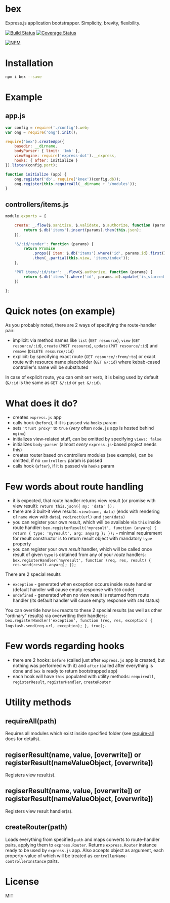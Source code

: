 # bex

Express.js application bootstrapper. Simplicity, brevity, flexibility.

[![Build Status](https://secure.travis-ci.org/titarenko/bex.png?branch=master)](https://travis-ci.org/titarenko/bex) [![Coverage Status](https://coveralls.io/repos/titarenko/bex/badge.png)](https://coveralls.io/r/titarenko/bex)

[![NPM](https://nodei.co/npm/bex.png?downloads=true&stars=true)](https://nodei.co/npm/bex/)

# Installation

```bash
npm i bex --save
```

# Example

## app.js

```js
var config = require('./config').web;
var ong = require('ong').init();

require('bex').createApp({
	basedir: __dirname,
	bodyParser: { limit: '1mb' },
	viewEngine: require('express-dot').__express,
	hooks: { after: initialize }
}).listen(config.port);

function initialize (app) {
	ong.register('db', require('knex')(config.db));
	ong.register(this.requireAll(__dirname + '/modules'));
}
```

## controllers/items.js

```js
module.exports = {

	create: _.flow($.sanitize, $.validate, $.authorize, function (params) {
		return $.db('items').insert(params).then(this.json);
	}),

	'&/:id/render': function (params) {
		return Promise
			.props({ item: $.db('items').where('id', params.id).first() })
			.then(_.partial(this.view, 'items/index'));
	},

	'PUT items/:id/star': _.flow($.authorize, function (params) {
		return $.db('items').where('id', params.id).update('is_starred', 1).then(this.json);
	})

};
```

# Quick notes (on example)

As you probably noted, there are 2 ways of specifying the route-handler pair:

- implicit: via method names like `list` (`GET resource`), `view` (`GET resource/:id`), `create` (`POST resource`), `update` (`PUT resource/:id`) and `remove` (`DELETE resource/:id`)
- explicit: by specifying exact route (`GET resource/:from/:to`) or exact route with resource name placeholder (`GET &/:id`) where kebab-cased controller's name will be substituted

In case of explicit route, you can omit `GET` verb, it is being used by default (`&/:id` is the same as `GET &/:id` or `get &/:id`).

# What does it do?

- creates `express.js` app
- calls hook (`before`), if it is passed via `hooks` param
- sets `'trust proxy'` to `true` (*very* often `node.js` app is hosted behind `nginx`)
- initializes view-related stuff, can be omitted by specifying `views: false`
- initializes `body-parser` (almost *every* `express.js`-based project needs this)
- creates router based on controllers modules (see example), can be omitted, if no `controllers` param is passed
- calls hook (`after`), if it is passed via `hooks` param

# Few words about route handling

- it is expected, that route handler returns view result (or promise with view result): `return this.json({ my: 'data' });`
- there are 3 built-it view results: `view(name, data)` (ends with rendering of `name` view with `data`), `redirect(url)` and `json(data)`
- you can register your own result, which will be available via `this` inside route handler: `bex.registerResult('myresult', function (anyarg) { return { type: 'myresult', arg: anyarg }; });` - minimal requirement for result constructor is to return result object with mandatory `type` property
- you can register your own *result* handler, which will be called once result of given `type` is obtained from any of your *route* handlers: `bex.registerHandler('myresult', function (req, res, result) { res.send(result.anyarg); });`

There are 2 special results

- `exception` - generated when exception occurs inside route handler (default handler will cause empty response with `500` code)
- `undefined` - generated when no view result is returned from route handler (its default handler will cause empty response with `404` status)

You can override how `bex` reacts to these 2 special results (as well as other "ordinary" results) via overwriting their handlers: `bex.registerHandler('exception', function (req, res, exception) { logstash.send(req.url, exception); }, true);`.

# Few words regarding hooks

- there are 2 hooks: `before` (called just after `express.js` app is created, but nothing was performed with it) and `after` (called after everything is done and `bex` is ready to return bootstrapped app)
- each hook will have `this` populated with utility methods: `requireAll`, `registerResult`, `registerHandler`, `createRouter`

# Utility methods

## requireAll(path)

Requires all modules which exist inside specified folder (see [require-all](https://www.npmjs.com/package/require-all) docs for details).

## regiserResult(name, value, [overwrite]) or registerResult(nameValueObject, [overwrite])

Registers view result(s).

## regiserResult(name, value, [overwrite]) or registerResult(nameValueObject, [overwrite])

Registers view result handler(s).

## createRouter(path)

Loads everything from specified `path` and maps converts to route-handler pairs, applying them to `express.Router`. Returns `express.Router` instance ready to be used by `express.js` app. Also accepts object as argument, each property-value of which will be treated as `controllerName`-`controllerInstance` pairs.

# License

MIT
